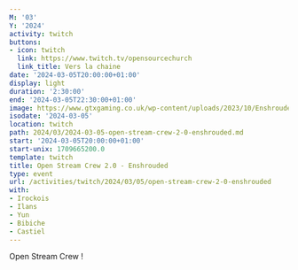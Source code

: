 ```yaml
---
M: '03'
Y: '2024'
activity: twitch
buttons:
- icon: twitch
  link: https://www.twitch.tv/opensourcechurch
  link_title: Vers la chaine
date: '2024-03-05T20:00:00+01:00'
display: light
duration: '2:30:00'
end: '2024-03-05T22:30:00+01:00'
image: https://www.gtxgaming.co.uk/wp-content/uploads/2023/10/Enshrouded-in-Steam-Next-Fest-1.png
isodate: '2024-03-05'
location: twitch
path: 2024/03/2024-03-05-open-stream-crew-2-0-enshrouded.md
start: '2024-03-05T20:00:00+01:00'
start-unix: 1709665200.0
template: twitch
title: Open Stream Crew 2.0 - Enshrouded
type: event
url: /activities/twitch/2024/03/05/open-stream-crew-2-0-enshrouded
with:
- Irockois
- Ilans
- Yun
- Bibiche
- Castiel
---
```

Open Stream Crew !